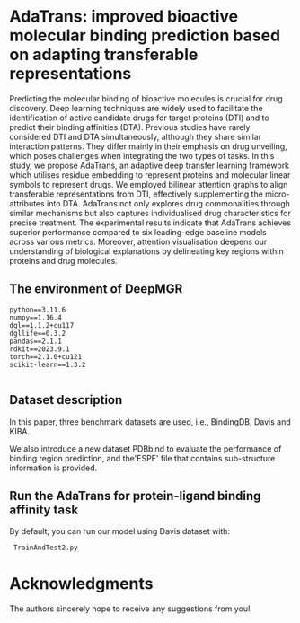 # AdaTrans: improved bioactive molecular binding prediction based on adapting transferable representations

Predicting the molecular binding of bioactive molecules is crucial for drug discovery. Deep learning techniques are widely used to facilitate the identification of active candidate drugs for target proteins (DTI) and to predict their binding affinities (DTA). Previous studies have rarely considered DTI and DTA simultaneously, although they share similar interaction patterns. They differ mainly in their emphasis on drug unveiling, which poses challenges when integrating the two types of tasks. In this study, we propose AdaTrans, an adaptive deep transfer learning framework which utilises residue embedding to represent proteins and molecular linear symbols to represent drugs. We employed bilinear attention graphs to align transferable representations from DTI, effectively supplementing the micro-attributes into DTA. AdaTrans not only explores drug commonalities through similar mechanisms but also captures individualised drug characteristics for precise treatment. The experimental results indicate that AdaTrans achieves superior performance compared to six leading-edge baseline models across various metrics. Moreover, attention visualisation deepens our understanding of biological explanations by delineating key regions within proteins and drug molecules.



## The environment of DeepMGR
```
python==3.11.6
numpy==1.16.4
dgl==1.1.2+cu117
dgllife==0.3.2
pandas==2.1.1
rdkit==2023.9.1
torch==2.1.0+cu121
scikit-learn==1.3.2


```

## Dataset description
In this paper, three benchmark datasets are used, i.e., BindingDB, Davis and KIBA. 

We also introduce a new dataset PDBbind to evaluate the performance of binding region prediction, and the'ESPF' file that contains sub-structure information is provided.

## Run the AdaTrans for protein-ligand binding affinity task
By default, you can run our model using Davis dataset with:
```sh
 TrainAndTest2.py
```

# Acknowledgments
The authors sincerely hope to receive any suggestions from you!


